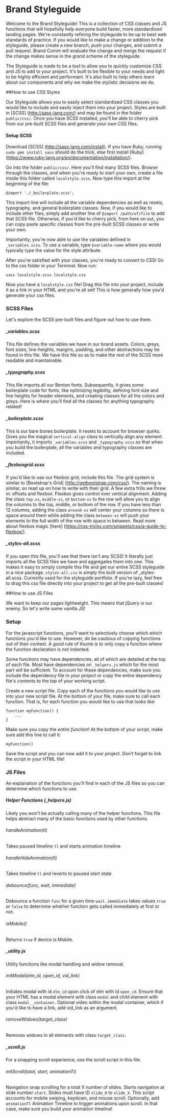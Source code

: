 # Brand Styleguide

Welcome to the Brand Styleguide! This is a collection of CSS classes and JS functions that will hopefully help everyone build faster, more standardized landing pages. We're constantly refining the styleguide to be up to best web standards of practice. If you would like to make a change or addition to the styleguide, please create a new branch, push your changes, and submit a pull request. Brand Comm will evaluate the change and merge the request if the change makes sense in the grand scheme of the styleguide.

The Styleguide is made to be a tool to allow you to quickly customize CSS and JS to add to your project. It's built to be flexible to your needs and light to be highly efficient and performant. It's also built to help others learn about our components and why we make the stylistic decisions we do.

##How to use CSS Styles

Our Styleguide allows you to easily select standardized CSS classes you would like to include and easily inject them into your project. Styles are built in [SCSS] (http://sass-lang.com/) and may be found in the folder `public/css/`. Once you have SCSS installed, you'll be able to cherry pick from our pre-built SCSS files and generate your own CSS files.

#### Setup SCSS

Download [SCSS] (http://sass-lang.com/install). If you have Ruby, running `sudo gem install sass` should do the trick, else first install [Ruby] (https://www.ruby-lang.org/en/documentation/installation/).

Go into the folder `public/css/`. Here you'll find many SCSS files. Browse through the classes, and when you're ready to start your own, create a file inside this folder called `localstyle.scss`. Now type this import at the beginning of the file:

```
@import './_boilerplate.scss';
```

This import line will include all the variable dependencies as well as resets, typography, and general boilerplate classes. Now, if you would like to include other files, simply add another line of `@import /path/of/file` to add that SCSS file. Otherwise, if you'd like to cherry pick, from here on out, you can copy paste specific classes from the pre-built SCSS classes or write your own.

Importantly, you're now able to use the variables defined in `_variables.scss`. To use a variable, type `$variable-name` where you would typically type the value for the style attribute.

After you're satisfied with your classes, you're ready to convert to CSS! Go to the css folder in your Terminal. Now run:

```
sass localstyle.scss localstyle.css
```

Now you have a `localstyle.css` file! Drag this file into your project, include it as a link in your HTML and you're all set! This is how generally how you'd generate your css files. 

### SCSS Files

Let's explore the SCSS pre-built files and figure out how to use them.

##### _variables.scss

This file defines the variables we have in our brand assets. Colors, greys, font sizes, line-heights, margins, padding, and other abstractions may be found in this file. We have this file so as to make the rest of the SCSS more readable and maintainable.

##### _typography.scss

This file imports all our Benton fonts. Subsequently, it gives some boilerplate code for fonts, like optimizing legibility, defining font size and line heights for header elements, and creating classes for all the colors and greys. Here is where you'll find all the classes for anything typography related!

##### _boilerplate.scss

This is our bare bones boilerplate. It resets to account for browser quirks. Gives you the magical `vertical-align` class to vertically align any element. Importantly, it imports `_variables.scss` and `_typography.scss` so that when you build the boilerplate, all the variables and typography classes are included.

##### _flexboxgrid.scss

If you'd like to use our flexbox grid, include this file. The grid system is similar to [Bootstrap's Grid] (http://getbootstrap.com/css/). The naming is similar, so read up on how to write with their grid. A few extra frills we threw in: offsets and flexbox. Flexbox gives control over vertical alignment. Adding the class `top-xs`, `middle-xs`, or `bottom-xs` to the row will allow you to align the columns to the top, middle, or bottom of the row. If you have less than 12 columns, adding the class `around-xs` will center your columns so there is space around them while adding the class `between-xs` will push your elements to the full width of the row with space in between. Read more about flexbox magic [here] (https://css-tricks.com/snippets/css/a-guide-to-flexbox/).

##### _styles-all.scss

If you open this file, you'll see that there isn't any SCSS! It literally just imports all the SCSS files we have and aggregates them into one. This makes it easy to simply compile this file and get our entire SCSS styleguide in a nice package. `styles-all.css` is simply the built version of _styles-all.scss. Currently used for the styleguide portfolio. If you're lazy, feel free to drag this css file directly into your project to get all the pre-built classes!

##How to use JS Files

We want to keep our pages lightweight. This means that jQuery is our enemy. So let's write some vanilla JS!

### Setup

For the javascript functions, you'll want to selectively choose which which functions you'd like to use. However, do be cautious of copying functions out of their context. A good rule of thumb is to only copy a function where the function declaration is *not* indented. 

Some functions may have dependencies, all of which are detailed at the top of each file. Most have dependencies on `_helpers.js` which for the most part will be sufficient. To account for these dependencies, make sure you include the dependency file in your project or copy the entire dependency file's contents to the top of your working script.

Create a new script file. Copy each of the functions you would like to use into your new script file. At the bottom of your file, make sure to call each function. That is, for each function you would like to use that looks like: 

```
function myFunction() {
	...
}
```

Make sure you copy the *entire function*! At the bottom of your script, make sure add this line to call it:

```
myFunction()
```

Save the script and you can now add it to your project. Don't forget to link the script in your HTML file!

### JS Files

An explanation of the functions you'll find in each of the JS files so you can determine which 
functions to use. 

##### Helper Functions (_helpers.js)

Likely you won't be actually calling many of the helper functions. This file helps abstract many of the basic functions used by other functions. 

###### handleAnimation(tl)
Takes paused timeline `tl` and starts animation timeline

###### handleHideAnimation(tl)
Takes timeline `tl` and reverts to paused start state

###### debounce(func, wait, immediate)
Debounce a function `func` for a given time `wait`. `immediate` takes values `true` or `false` to determine whether function gets called immediately at first or not.

###### isMobile() 
Returns `true` if device is Mobile.

##### _utility.js

Utility functions like modal handling and widow removal.

###### initModal(elm_id, open_id, vid_link)
Initiates modal with id `elm_id` upon click of elm with id `open_id`. Ensure that your HTML has a modal element with class `modal` and child element with class `modal__container`. Optional video within the modal container, which if you'd like to have a link, add vid_link as an argument.

###### removeWidows(target_class)
Removes widows in all elements with class `target_class`.

##### _scroll.js

For a snapping scroll experience, use the scroll script in this file.

###### initScroll(total, start, animationTl) 
Navigation snap scrolling for a total X number of slides. Starts navigation at slide number `start`. Slides must have ID `slide_0` to `slide_X`. This script accounts for mobile swiping, keydown, and mouse scroll. Optionally, add `animationTl` Animation Timeline to trigger animations upon scroll. In that case, make sure you build your animation timeline!









